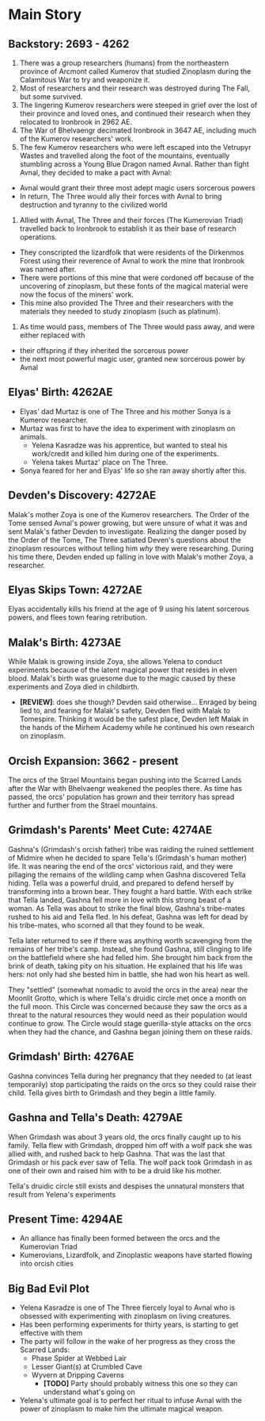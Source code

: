 # Main Story

## Backstory: 2693 - 4262

1. There was a group researchers (humans) from the northeastern province of Arcmont called Kumerov that studied Zinoplasm during the Calamitous War to try and weaponize it.
1. Most of researchers and their research was destroyed during The Fall, but some survived.
1. The lingering Kumerov researchers were steeped in grief over the lost of their province and loved ones, and continued their research when they relocated to Ironbrook in 2962 AE.
1. The War of Bhelvaengr decimated Ironbrook in 3647 AE, including much of the Kumerov researchers' work.
1. The few Kumerov researchers who were left escaped into the Vetrupyr Wastes and travelled along the foot of the mountains, eventually stumbling across a Young Blue Dragon named Avnal.
Rather than fight Avnal, they decided to make a pact with Avnal:
  - Avnal would grant their three most adept magic users sorcerous powers
  - In return, The Three would ally their forces with Avnal to bring destruction and tyranny to the civilized world
1. Allied with Avnal, The Three and their forces (The Kumerovian Triad) travelled back to Ironbrook to establish it as their base of research operations.
  - They conscripted the lizardfolk that were residents of the Dirkenmos Forest using their reverence of Avnal to work the mine that Ironbrook was named after.
  - There were portions of this mine that were cordoned off because of the uncovering of zinoplasm, but these fonts of the magical material were now the focus of the miners' work.
  - This mine also provided The Three and their researchers with the materials they needed to study zinoplasm (such as platinum).
1. As time would pass, members of The Three would pass away, and were either replaced with
  - their offspring if they inherited the sorcerous power
  - the next most powerful magic user, granted new sorcerous power by Avnal

## Elyas' Birth: 4262AE

- Elyas' dad Murtaz is one of The Three and his mother Sonya is a Kumerov researcher.
- Murtaz was first to have the idea to experiment with zinoplasm on animals.
  - Yelena Kasradze was his apprentice, but wanted to steal his work/credit and killed him during one of the experiments.
  - Yelena takes Murtaz' place on The Three.
- Sonya feared for her and Elyas' life so she ran away shortly after this.

## Devden's Discovery: 4272AE

Malak's mother Zoya is one of the Kumerov researchers.
The Order of the Tome sensed Avnal's power growing, but were unsure of what it was and sent Malak's father Devden to investigate.
Realizing the danger posed by the Order of the Tome, The Three satiated Deven's questions about the zinoplasm resources without telling him _why_ they were researching.
During his time there, Devden ended up falling in love with Malak's mother Zoya, a researcher.

## Elyas Skips Town: 4272AE

Elyas accidentally kills his friend at the age of 9 using his latent sorcerous powers, and flees town fearing retribution.

## Malak's Birth: 4273AE

While Malak is growing inside Zoya, she allows Yelena to conduct experiments because of the latent magical power that resides in elven blood.
Malak's birth was gruesome due to the magic caused by these experiments and Zoya died in childbirth.
  - **[REVIEW]**: does she though? Devden said otherwise...
Enraged by being lied to, and fearing for Malak's safety, Devden fled with Malak to Tomespire.
Thinking it would be the safest place, Devden left Malak in the hands of the Mirhem Academy while he continued his own research on zinoplasm.

## Orcish Expansion: 3662 - present

The orcs of the Strael Mountains began pushing into the Scarred Lands after the War with Bhelvaengr weakened the peoples there.
As time has passed, the orcs' population has grown and their territory has spread further and further from the Strael mountains.

## Grimdash's Parents' Meet Cute: 4274AE

Gashna's (Grimdash's orcish father) tribe was raiding the ruined settlement of Midmire when he decided to spare Tella's (Grimdash's human mother) life.
It was nearing the end of the orcs' victorious raid, and they were pillaging the remains of the wildling camp when Gashna discovered Tella hiding.
Tella was a powerful druid, and prepared to defend herself by transforming into a brown bear.
They fought a hard battle.
With each strike that Tella landed, Gashna fell more in love with this strong beast of a woman.
As Tella was about to strike the final blow, Gashna's tribe-mates rushed to his aid and Tella fled.
In his defeat, Gashna was left for dead by his tribe-mates, who scorned all that they found to be weak.

Tella later returned to see if there was anything worth scavenging from the remains of her tribe's camp.
Instead, she found Gashna, still clinging to life on the battlefield where she had felled him.
She brought him back from the brink of death, taking pity on his situation.
He explained that his life was hers: not only had she bested him in battle, she had won his heart as well.

They "settled" (somewhat nomadic to avoid the orcs in the area) near the Moonlit Grotto, which is where Tella's druidic circle met once a month on the full moon.
This Circle was concerned because they saw the orcs as a threat to the natural resources they would need as their population would continue to grow.
The Circle would stage guerilla-style attacks on the orcs when they had the chance, and Gashna began joining them on these raids.

## Grimdash' Birth: 4276AE

Gashna convinces Tella during her pregnancy that they needed to (at least temporarily) stop participating the raids on the orcs so they could raise their child.
Tella gives birth to Grimdash and they begin a little family.

## Gashna and Tella's Death: 4279AE

When Grimdash was about 3 years old, the orcs finally caught up to his family.
Tella flew with Grimdash, dropped him off with a wolf pack she was allied with, and rushed back to help Gashna.
That was the last that Grimdash or his pack ever saw of Tella.
The wolf pack took Grimdash in as one of their own and raised him with to be a druid like his mother.

Tella's druidic circle still exists and despises the unnatural monsters that result from Yelena's experiments 

## Present Time: 4294AE

- An alliance has finally been formed between the orcs and the Kumerovian Triad
- Kumerovians, Lizardfolk, and Zinoplastic weapons have started flowing into orcish cities

## Big Bad Evil Plot

- Yelena Kasradze is one of The Three fiercely loyal to Avnal who is obsessed with experimenting with zinoplasm on living creatures.
- Has been performing experiments for thirty years, is starting to get effective with them
- The party will follow in the wake of her progress as they cross the Scarred Lands:
  - Phase Spider at Webbed Lair
  - Lesser Giant(s) at Crumbled Cave
  - Wyvern at Dripping Caverns
    - **[TODO]** Party should probably witness this one so they can understand what's going on
- Yelena's ultimate goal is to perfect her ritual to infuse Avnal with the power of zinoplasm to make him the ultimate magical weapon.

